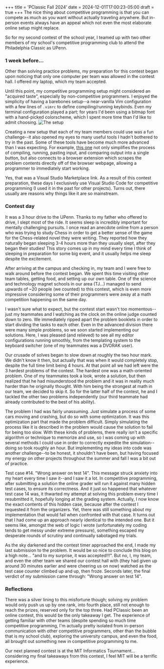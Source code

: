 +++
title = 'PClassic Fall 2024'
date = 2024-12-01T17:00:23-05:00
draft = true 
+++
The nice thing about competitive programming is that you can compete as much as you want without actually traveling anywhere. But in-person events always have an appeal which not even the most elaborate online setup might replace.
<!--more-->
So for my second contest of the school year, I teamed up with two other members of my school's competitive programming club to attend the Philadelphia Classic as UPenn.

### 1 week before...
Other than solving practice problems, my preparation for this contest began upon noticing that only one computer per team was allowed in the contest hall. I offered my laptop, which my team accepted. 

Until this point, my competitive programming setup might considered an "acquired taste", especially by non-competitive programmers. I enjoyed the simplicity of having a barebones setup--a near-vanilla Vim configuration with a few lines of `.vimrc` to define compiling/running keybinds. Even my terminal configuration played a part; for years I'd been using a bitmap font with a hand-picked colorscheme, which I spent more time than I'd like to admit choosing. 
![The setup](/images/myvim.png "The setup")

Creating a new setup that each of my team members could use was a fun challenge--it also opened my eyes to many useful tools I hadn't bothered to try in the past. Some of these tools have become much more advanced than I was expecting. For example, [this one](https://marketplace.visualstudio.com/items?itemName=DivyanshuAgrawal.competitive-programming-helper) not only simplifies the process of compiling, running, pasting input, and comparing output into a single button, but also connects to a browser extension which scrapes the problem contents directly off of the browser webpage, allowing a programmer to immediately start working.

Yes, that was a Visual Studio Marketplace link. As a result of this contest preparation, these days I exclusively use Visual Studio Code for competitive programming (I used it in the past for other projects). Turns out, there usually are reasons why things like it are so mainstream.

### Contest day
It was a 3 hour drive to the UPenn. Thanks to my father who offered to drive, I slept most of the ride. It seems sleep is incredibly important for mentally challenging pursuits. I once read an anecdote online from a person who was trying to study Chess in order to get a better sense of the game for the Chess-related novel they were writing. They reported how they naturally began sleeping 3-4 hours more than they usually slept, after they began their studies! This story comes up in my mind every time I think of sleeping in preparation for some big event, and it usually helps me sleep despite the excitement. 

After arriving at the campus and checking in, my team and I were free to walk around before the contest began. We spent this time visiting other team tables, getting food, and setting up our own table. One of the science and technology magnet schools in our area (TJ...) managed to send upwards of ~20 people (we counted) to this contest, which is even more impressive considering some of their programmers were away at a math competition happening on the same day. 

I wasn't sure what to expect, but the contest start wasn't too momentous--just my teammates and I watching as the clock on the online judge counted down to zero. We immediately ripped apart the problem booklets in order to start dividing the tasks to each other. Even in the advanced division there were many simple problems, so we soon started implementing our solutions. Here, I was pleased (and relieved) to see all my editor configurations running smoothly, from the templating system to the keyboard switcher (one of my teammates was a DVORAK user). 

Our crusade of solves began to slow down at roughly the two hour mark. We didn't know it then, but actually that was when it would completely stop, despite the full time limit being 4 hours. At that point all we had left were the 3 hardest problems of the contest. The hardest one was a math-oriented problem. One of my teammates took a look, wrote a solution, but then realized that he had misunderstood the problem and it was in reality much harder than he originally thought. With him being the strongest at math in our team, we decided to skip it. So for the latter half of the contest, he and I tackled the other two problems independently (our third teammate had already contributed to the best of his ability). 

The problem I had was fairly unassuming. Just simulate a process of some cars moving and crashing, but do so with some optimization. It was this optimization part that made the problem difficult. Simply simulating the process like it is described in the problem would cause the solution to fail for being too slow. With these kinds of problems, there really isn't a specific algorithm or technique to memorize and use, so I was coming up with several methods I could use in order to correctly expedite the simulation--doing so took roughly an hour. But implementing my ideas into code was another challenge--to be honest, it shouldn't have been, but having focused my energy on other projects throughout the summer and fall I was a bit out of practice. 

Test case #14. "Wrong answer on test 14". This message struck anxiety into my heart every time I saw it--and I saw it a lot. In competitive programming, after submitting a solution the online grader will run it against many hidden test cases, to ensure its correctness. And it just so happened that whatever test case 14 was, it thwarted my attempt at solving this problem every time I resubmitted it, hopefully longing at the grading system. Actually, I now know the exact contents of this hidden case, because after the contest I requested it from the organizers. Yet, there was still something about my implementation that would fail when confronted with that case. It turns out that I had come up an approach nearly identical to the intended one. But it seems like, amongst the web of logic I wrote (unfortunately my coding tends to get messy under extreme pressure), something escaped my desperate rounds of scrutiny and continually sabotaged my trials. 

As the sky darkened and the contest timer approached the end, I made my last submission to the problem. It would be so nice to conclude this blog on a high note... "and to my surprise, it was accepted!!!". But no, I, my team, and even the other team we shared our contest hall with (they had given up around 30 minutes earlier and were cheering us on now) watched as the test case counter climbed up and up, then froze. Seconds later, the final verdict of my submission came through: "Wrong answer on test 14". 

### Reflections

There was a silver lining to this misfortune though; solving my problem would only push us up by one rank, into fourth place, still not enough to reach the prizes, reserved only for the top three. Had PClassic been an online contest, this would be the only takeaway I get. The experience of getting familiar with other teams (despite spending so much time competitive programming, I'm actually pretty isolated from in-person communication with other competitive programmers, other than the bubble that is my school club), exploring the university campus, and even the food, all brought out something new in competitive programming to me.

Our next planned contest is at the MIT Informatics Tournament... considering my final takeaways from this contest, I feel MIT will be a terrific experience. 